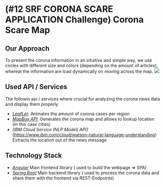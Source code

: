 # (#12 SRF CORONA SCARE APPLICATION Challenge) Corona Scare Map
## Our Approach
To present the corona information in an intuitive and simple way, we use circles with different size and colors (depending on the amount of articles),
whereat the information are load dynamically on moving across the map.
![](https://upload.wikimedia.org/wikipedia/commons/thumb/1/13/Leaflet_logo.svg/1200px-Leaflet_logo.svg.png)
## Used API / Services
The followin api / services where crucial for analyzing the corona news data and display them properly
- *[LeafLet](https://leafletjs.com/)*: Animates the amount of corona cases per region
- *[MapBox API](https://docs.mapbox.com/api/search/)*: Generates the corona map and allows to lookup location (in this case cities)
- *[IBM Cloud Service (NLP Model) API]*(https://www.ibm.com/cloud/watson-natural-language-understanding) Extracts the location out of the news message

## Technology Stack
- *[Angular](https://angular.io/)* Main frontend library ( used to build the webpage => SPA)
- *[Spring Boot](https://spring.io/projects/spring-boot)* Main backend library ( used to process the corona data and share them with the frontend via REST-Endpoints)
